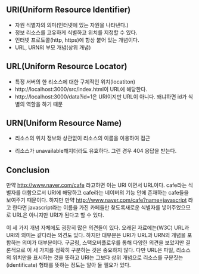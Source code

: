 ## URI(Uniform Resource Identifier)

- 자원 식별자의 의미(인터넷에 있는 자원을 나타낸다.)
- 정보 리소스를 고유하게 식별하고 위치를 지정할 수 있다.
- 인터넷 프로토콜(http, https)에 항상 붙어 있는 개념이다.
- URL, URN의 부모 개념(상위 개념)

## URL(Uniform Resource Locator)

- 특정 서버의 한 리소스에 대한 구체적인 위치(locatiton)
- http://localhost:3000/src/index.html이 URL에 해당한다.
- http://localhost:3000/data?id=1은 URI이지만 URL이 아니다. 왜냐하면 id가 식별의 역할을 하기 때문

## URN(Uniform Resource Name)

- 리소스의 위치 정보와 상관없이 리소스의 이름을 이용하여 접근

- 리소스가 unavailable해지더라도 유효하다. 그런 경우 404 응답을 받는다.

## Conclusion

만약 http://www.naver.com/cafe 라고하면 이는 URI 이면서 URL이다. cafe라는 식별자를 더함으로서 URI에 해당하고 cafe라는 네이버의 기능 안에 존재하는 cafe들을 보여주기 때문이다. 하지만 만약 http://www.naver.com/cafe?name=javascript 라고 한다면 javascript라는 이름을 가진 카페들만 찾도록새로운 식별자를 넣어주었으므로 URL은 아니지만 URI가 된다고 할 수 있다.

이 세 가지 개념 자체에도 굉장히 많은 의견들이 있다. 오래된 자료에는(W3C) URL과 URI의 의미는 같다라는 의견도 있다. 하지만 대부분은 URI가 URL과 URN의 개념을 포함하는 의미가 대부분이다. 구글링, 스택오버플로우를 통해 다양한 의견을 보았지만 결론적으로 이 세 가지를 정확히 구분하는 것은 중요하지 않다. 다만 URL은 파일, 리소스의 위치만을 표시하는 것을 뜻하고 URI는 그보다 상위 개념으로 리소스를 구분짓는(identificate) 형태를 뜻하는 정도는 알아 둘 필요가 있다.
